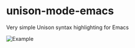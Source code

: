 # unison-mode-emacs
Very simple Unison syntax highlighting for Emacs

![Example](https://i.imgur.com/XaZnkfy.png)

